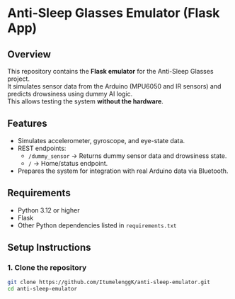 # Anti-Sleep Glasses Emulator (Flask App)

## Overview
This repository contains the **Flask emulator** for the Anti-Sleep Glasses project.  
It simulates sensor data from the Arduino (MPU6050 and IR sensors) and predicts drowsiness using dummy AI logic.  
This allows testing the system **without the hardware**.

## Features
- Simulates accelerometer, gyroscope, and eye-state data.
- REST endpoints:
  - `/dummy_sensor` → Returns dummy sensor data and drowsiness state.
  - `/` → Home/status endpoint.
- Prepares the system for integration with real Arduino data via Bluetooth.

## Requirements
- Python 3.12 or higher
- Flask
- Other Python dependencies listed in `requirements.txt`

## Setup Instructions

### 1. Clone the repository
```bash
git clone https://github.com/ItumelenggK/anti-sleep-emulator.git
cd anti-sleep-emulator
